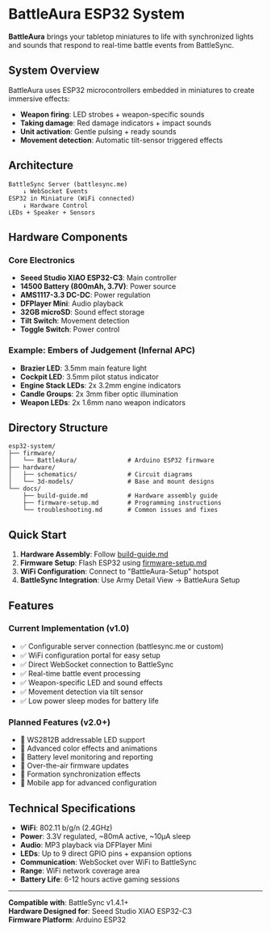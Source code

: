 # BattleAura ESP32 System

**BattleAura** brings your tabletop miniatures to life with synchronized lights and sounds that respond to real-time battle events from BattleSync.

## System Overview

BattleAura uses ESP32 microcontrollers embedded in miniatures to create immersive effects:
- **Weapon firing**: LED strobes + weapon-specific sounds
- **Taking damage**: Red damage indicators + impact sounds  
- **Unit activation**: Gentle pulsing + ready sounds
- **Movement detection**: Automatic tilt-sensor triggered effects

## Architecture

```
BattleSync Server (battlesync.me)
    ↓ WebSocket Events
ESP32 in Miniature (WiFi connected)
    ↓ Hardware Control
LEDs + Speaker + Sensors
```

## Hardware Components

### Core Electronics
- **Seeed Studio XIAO ESP32-C3**: Main controller
- **14500 Battery (800mAh, 3.7V)**: Power source
- **AMS1117-3.3 DC-DC**: Power regulation  
- **DFPlayer Mini**: Audio playback
- **32GB microSD**: Sound effect storage
- **Tilt Switch**: Movement detection
- **Toggle Switch**: Power control

### Example: Embers of Judgement (Infernal APC)
- **Brazier LED**: 3.5mm main feature light
- **Cockpit LED**: 3.5mm pilot status indicator
- **Engine Stack LEDs**: 2x 3.2mm engine indicators
- **Candle Groups**: 2x 3mm fiber optic illumination
- **Weapon LEDs**: 2x 1.6mm nano weapon indicators

## Directory Structure

```
esp32-system/
├── firmware/
│   └── BattleAura/              # Arduino ESP32 firmware
├── hardware/
│   ├── schematics/              # Circuit diagrams
│   └── 3d-models/               # Base and mount designs
└── docs/
    ├── build-guide.md           # Hardware assembly guide
    ├── firmware-setup.md        # Programming instructions
    └── troubleshooting.md       # Common issues and fixes
```

## Quick Start

1. **Hardware Assembly**: Follow [build-guide.md](docs/build-guide.md)
2. **Firmware Setup**: Flash ESP32 using [firmware-setup.md](docs/firmware-setup.md)  
3. **WiFi Configuration**: Connect to "BattleAura-Setup" hotspot
4. **BattleSync Integration**: Use Army Detail View → BattleAura Setup

## Features

### Current Implementation (v1.0)
- ✅ Configurable server connection (battlesync.me or custom)
- ✅ WiFi configuration portal for easy setup
- ✅ Direct WebSocket connection to BattleSync
- ✅ Real-time battle event processing
- ✅ Weapon-specific LED and sound effects
- ✅ Movement detection via tilt sensor
- ✅ Low power sleep modes for battery life

### Planned Features (v2.0+)
- 🚧 WS2812B addressable LED support
- 🚧 Advanced color effects and animations
- 🚧 Battery level monitoring and reporting
- 🚧 Over-the-air firmware updates
- 🚧 Formation synchronization effects
- 🚧 Mobile app for advanced configuration

## Technical Specifications

- **WiFi**: 802.11 b/g/n (2.4GHz)
- **Power**: 3.3V regulated, ~80mA active, ~10μA sleep
- **Audio**: MP3 playback via DFPlayer Mini
- **LEDs**: Up to 9 direct GPIO pins + expansion options
- **Communication**: WebSocket over WiFi to BattleSync
- **Range**: WiFi network coverage area
- **Battery Life**: 6-12 hours active gaming sessions

---

**Compatible with**: BattleSync v1.4.1+  
**Hardware Designed for**: Seeed Studio XIAO ESP32-C3  
**Firmware Platform**: Arduino ESP32